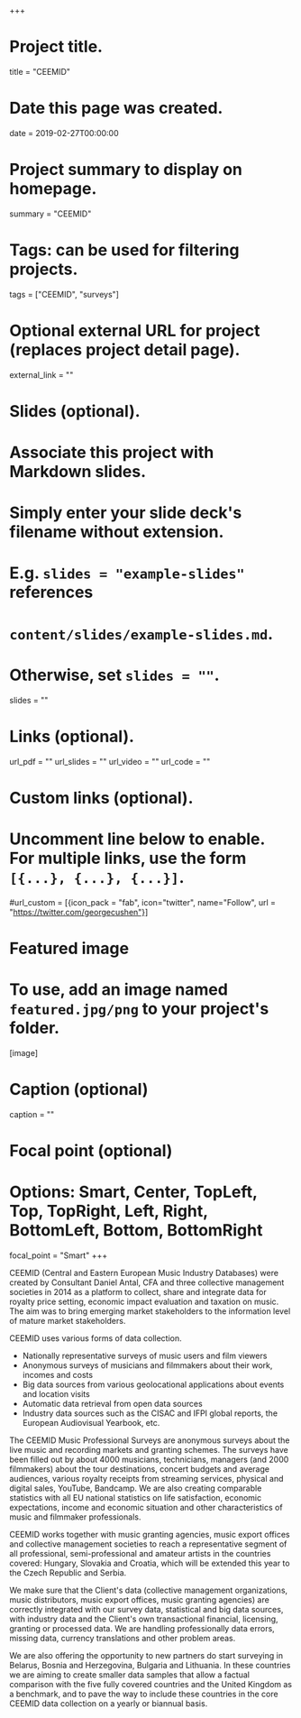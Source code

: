 +++
# Project title.
title = "CEEMID"

# Date this page was created.
date = 2019-02-27T00:00:00

# Project summary to display on homepage.
summary = "CEEMID"

# Tags: can be used for filtering projects.
tags = ["CEEMID", "surveys"]

# Optional external URL for project (replaces project detail page).
external_link = ""

# Slides (optional).
#   Associate this project with Markdown slides.
#   Simply enter your slide deck's filename without extension.
#   E.g. `slides = "example-slides"` references 
#   `content/slides/example-slides.md`.
#   Otherwise, set `slides = ""`.
slides = ""

# Links (optional).
url_pdf = ""
url_slides = ""
url_video = ""
url_code = ""

# Custom links (optional).
#   Uncomment line below to enable. For multiple links, use the form `[{...}, {...}, {...}]`.
#url_custom = [{icon_pack = "fab", icon="twitter", name="Follow", url = "https://twitter.com/georgecushen"}]

# Featured image
# To use, add an image named `featured.jpg/png` to your project's folder. 
[image]
  # Caption (optional)
  caption = ""
  
  # Focal point (optional)
  # Options: Smart, Center, TopLeft, Top, TopRight, Left, Right, BottomLeft, Bottom, BottomRight
  focal_point = "Smart"
+++

CEEMID (Central and Eastern European Music Industry Databases) were created by Consultant Daniel Antal, CFA and three collective management societies in 2014 as a platform to collect, share and integrate data for royalty price setting, economic impact evaluation and taxation on music. The aim was to bring emerging market stakeholders to the information level of mature market stakeholders.

CEEMID uses various forms of data collection.
* Nationally representative surveys of music users and film viewers
* Anonymous surveys of musicians and filmmakers about their work, incomes and costs
* Big data sources from various geolocational applications about events and location visits
* Automatic data retrieval from open data sources
* Industry data sources such as the CISAC and IFPI global reports, the European Audiovisual Yearbook, etc.

The CEEMID Music Professional Surveys are anonymous surveys about the live music and recording markets and granting schemes.  The surveys have been filled out by about 4000 musicians, technicians, managers (and 2000 filmmakers) about the tour destinations, concert budgets and average audiences, various royalty receipts from streaming services, physical and digital sales, YouTube, Bandcamp.  We are also creating comparable statistics with all EU national statistics on life satisfaction, economic expectations, income and economic situation and other characteristics of music and filmmaker professionals.

CEEMID works together with music granting agencies, music export offices and collective management societies to reach a representative segment of all professional, semi-professional and amateur artists in the countries covered: Hungary, Slovakia and Croatia, which will be extended this year to the Czech Republic and Serbia.

We make sure that the Client's data (collective management organizations, music distributors, music export offices, music granting agencies) are correctly integrated with our survey data, statistical and big data sources, with industry data and the Client's own transactional financial, licensing, granting or processed data. We are handling professionally data errors, missing data, currency translations and other problem areas.

We are also offering the opportunity to new partners do start surveying in Belarus, Bosnia and Herzegovina, Bulgaria and Lithuania.  In these countries we are aiming to create smaller data samples that allow a factual comparison with the five fully covered countries and the United Kingdom as a benchmark, and to pave the way to include these countries in the core CEEMID data collection on a yearly or biannual basis. 



